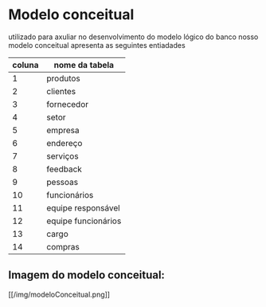 # Modelo conceitual

utilizado para axuliar no desenvolvimento do modelo lógico do banco nosso modelo conceitual apresenta as seguintes entiadades 

| coluna | nome da tabela|
|--------|----------------|
|1|produtos| 
|2|clientes| 
|3|fornecedor| 
|4|setor| 
|5|empresa| 
|6|endereço| 
|7|serviços| 
|8|feedback| 
|9|pessoas| 
|10|funcionários | 
|11|equipe responsável| 
|12|equipe funcionários| 
|13|cargo| 
|14|compras|

## Imagem do modelo conceitual:

[[/img/modeloConceitual.png]]
